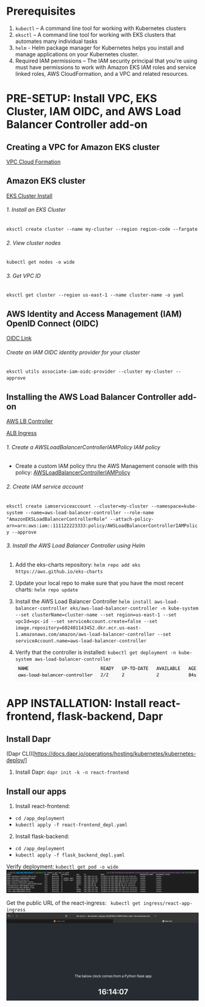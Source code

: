 # Prerequisites
1. `kubectl` – A command line tool for working with Kubernetes clusters
2. `eksctl` – A command line tool for working with EKS clusters that automates many individual tasks
3. `helm` - Helm package manager for Kubernetes helps you install and manage applications on your Kubernetes cluster.
4. Required IAM permissions – The IAM security principal that you're using must have permissions to work with Amazon EKS IAM roles and service linked roles, AWS CloudFormation, and a VPC and related resources.

# PRE-SETUP: Install VPC, EKS Cluster, IAM OIDC, and AWS Load Balancer Controller add-on
## Creating a VPC for Amazon EKS cluster
[VPC Cloud Formation](https://docs.aws.amazon.com/eks/latest/userguide/creating-a-vpc.html)

## Amazon EKS cluster
[EKS Cluster Install](https://docs.aws.amazon.com/eks/latest/userguide/getting-started.html)
###### 1. Install an EKS Cluster
`eksctl create cluster --name my-cluster --region region-code --fargate`
###### 2. View cluster nodes
`kubectl get nodes -o wide`
###### 3. Get VPC ID
`eksctl get cluster --region us-east-1 --name cluster-name -o yaml`

## AWS Identity and Access Management (IAM) OpenID Connect (OIDC) 
[OIDC Link](https://docs.aws.amazon.com/eks/latest/userguide/enable-iam-roles-for-service-accounts.html)
###### Create an IAM OIDC identity provider for your cluster
`eksctl utils associate-iam-oidc-provider --cluster my-cluster --approve`

## Installing the AWS Load Balancer Controller add-on
[AWS LB Controller](https://docs.aws.amazon.com/eks/latest/userguide/aws-load-balancer-controller.html)

[ALB Ingress](https://docs.aws.amazon.com/eks/latest/userguide/alb-ingress.html)
###### 1. Create a AWSLoadBalancerControllerIAMPolicy IAM policy
- Create a custom IAM policy thru the AWS Management console with this policy: [AWSLoadBalancerControllerIAMPolicy](https://raw.githubusercontent.com/kubernetes-sigs/aws-load-balancer-controller/v2.4.1/docs/install/iam_policy.json)
###### 2. Create IAM service account
`eksctl create iamserviceaccount --cluster=my-cluster --namespace=kube-system --name=aws-load-balancer-controller --role-name "AmazonEKSLoadBalancerControllerRole" --attach-policy-arn=arn:aws:iam::111122223333:policy/AWSLoadBalancerControllerIAMPolicy --approve`
###### 3. Install the AWS Load Balancer Controller using Helm
1. Add the eks-charts repository: `helm repo add eks https://aws.github.io/eks-charts`

2. Update your local repo to make sure that you have the most recent charts: `helm repo update`

3. Install the AWS Load Balancer Controller
`helm install aws-load-balancer-controller eks/aws-load-balancer-controller -n kube-system --set clusterName=cluster-name --set region=us-east-1 --set vpcId=vpc-id --set serviceAccount.create=false --set image.repository=602401143452.dkr.ecr.us-east-1.amazonaws.com/amazon/aws-load-balancer-controller --set serviceAccount.name=aws-load-balancer-controller`

4. Verify that the controller is installed: `kubectl get deployment -n kube-system aws-load-balancer-controller`
![img.png](app_deployment/images/img.png)



# APP INSTALLATION: Install react-frontend, flask-backend, Dapr
## Install Dapr
(Dapr CLI)[https://docs.dapr.io/operations/hosting/kubernetes/kubernetes-deploy/]
1. Install Dapr: `dapr init -k -n react-frontend`

## Install our apps
1. Install react-frontend:
- `cd /app_deployment`
- `kubectl apply -f react-frontend_depl.yaml`
2. Install flask-backend:
- `cd /app_deployment`
- `kubectl apply -f flask_backend_depl.yaml`

Verify deployment: `kubectl get pod -o wide`
![img_1.png](app_deployment/images/img_1.png)

Get the public URL of the react-ingress: ` kubectl get ingress/react-app-ingress`
![img.png](app_deployment/images/img3.png)
